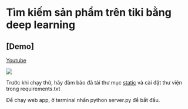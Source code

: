 # Tìm kiếm sản phẩm trên tiki bằng deep learning


## [Demo]
[Youtube](https://www.youtube.com/watch?v=jKXrllGEIDo&t=2s)

![](https://github.com/ducvuuit/DoAnTruyVan_cs336.l11.khtn/blob/main/demo.gif)

Trước khi chạy thử, hãy đảm bảo đã tải thư mục [static]() và cài đặt thư viện trong requirements.txt

Để chạy web app, ở terminal nhấn python server.py để bắt đầu.
